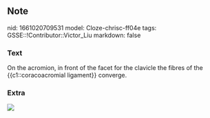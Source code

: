 ## Note
nid: 1661020709531
model: Cloze-chrisc-ff04e
tags: GSSE::!Contributor::Victor_Liu
markdown: false

### Text
On the acromion, in front of the facet for the clavicle the fibres of the {{c1::coracoacromial ligament}} converge.

### Extra
<img src="Gray326.png">
